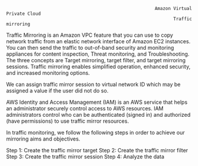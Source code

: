                                                            Amazon Virtual Private Cloud
                                                                   Traffic mirroring

Traffic Mirroring is an Amazon VPC feature that you can use to copy network traffic from an elastic network interface of Amazon EC2 instances. You can then send the traffic to out-of-band security and monitoring appliances for content inspection, Threat monitoring, and Troubleshooting. The three concepts are Target mirroring, target filter, and target mirroring sessions. Traffic mirroring enables simplified operation, enhanced security, and increased monitoring options. 

We can assign traffic mirror session to virtual network ID which may be assigned a value if the user did not do so. 

AWS Identity and Access Management (IAM) is an AWS service that helps an administrator securely control access to AWS resources. IAM administrators control who can be authenticated (signed in) and authorized (have permissions) to use traffic mirror resources.

In traffic monitoring, we follow the following steps in order to achieve our mirroring aims and objectives. 

Step 1: Create the traffic mirror target 
Step 2: Create the traffic mirror filter 
Step 3: Create the traffic mirror session 
Step 4: Analyze the data
